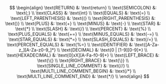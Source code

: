 $$
\begin{align}
    \text{RETURN} &: \text{return} \\
    \text{SEMICOLON} &: \text{;} \\
    \text{CLASS} &: \text{int} \\
    \text{EQUALS} &: \text{=} \\
    \text{LEFT_PARENTHESIS} &: \text{(} \\
    \text{RIGHT_PARENTHESIS} &: \text{)} \\
    \text{PLUS} &: \text{+} \\
    \text{MINUS} &: \text{-} \\
    \text{STAR} &: \text{*} \\
    \text{SLASH} &: \text{/} \\
    \text{PERCENT} &: \text{%} \\
    \text{PLUS_EQUALS} &: \text{+=} \\
    \text{MINUS_EQUALS} &: \text{-=} \\
    \text{STAR_EQUALS} &: \text{*=} \\
    \text{SLASH_EQUALS} &: \text{/=} \\
    \text{PERCENT_EQUALS} &: \text{%=} \\
    \text{IDENTIFIER} &: \text{[A-Za-z_][A-Za-z0-9_]*} \\
    \text{DECIMAL} &: \text{0 | [1-9][0-9]*} \\
    \text{HEXADECIMAL} &: \text{0[xX][A-Fa-f0-9]+} \\
    \text{LEFT_BRACE} &: \text{\{} \\
    \text{RIGHT_BRACE} &: \text{\}} \\
    \text{SINGLE_LINE_COMMENT} &: \text{//} \\
    \text{MULTI_LINE_COMMENT_BEGIN} &: \text{/*} \\
    \text{MULTI_LINE_COMMENT_END} &: \text{*/} \\
\end{align}
$$